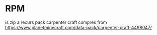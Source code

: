 # RPM
is zip a recurs pack carpenter craft
compres from https://www.planetminecraft.com/data-pack/carpenter-craft-4498047/
